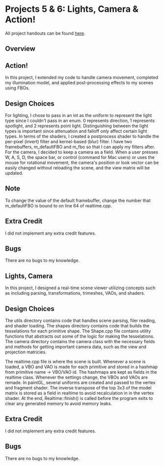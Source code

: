 # Projects 5 & 6: Lights, Camera & Action!

All project handouts can be found [here](https://cs1230.graphics/projects).

## Overview

## Action!
In this project, I extended my code to handle camera movement, completed my illumination model, 
and applied post-processing effects to my scenes using FBOs.

## Design Choices
For lighting, I chose to pass in an int as the uniform to represent the light type since I couldn't pass
in an enum. 0 represents direction, 1 represents spotlight, and 2 represents point light. Distinguishing
between the light types is important since attenuation and falloff only affect certain light types.
In terms of the shaders, I created a postprocess shader to handle the per-pixel (invert) filter and kernel-based (blur) filter.
I have two framebuffers, m_defaultFBO and m_fbo so that I can apply my filters after.
For the camera, I decided to keep a camera as a field. When a user presses W, A, S, D, the space bar, or
control (command for Mac users) or uses the mouse for rotational movement, the camera's position or look
vector can be easily changed without reloading the scene, and the view matrix will be updated. 

## Note
To change the value of the default framebuffer, change the number that m_defaultFBO is bound 
to on line 64 of realtime.cpp.

## Extra Credit
I did not implement any extra credit features.

## Bugs
There are no bugs to my knowledge.

## Lights, Camera
In this project, I designed a real-time scene viewer utilizing concepts such as including parsing, transformations, trimeshes, VAOs, and shaders.

## Design Choices
The utils directory contains code that handles scene parsing, filer reading, and shader loading. The shapes
directory contains code that builds the tesselations for each primitive shape. The Shape.cpp file contains
utility functions that abstracts out some of the logic for making the tesselations. The camera directory contains
the camera class with the necessary fields and methods for getting important camera data, such as the view and projection matricies.

The realtime.cpp file is where the scene is built. Whenever a scene is loaded, a VBO and VAO is made for each primitive
and stored in a hashmap from primitive name -> VBO/VAO id. The hashmaps are kept as fields in the realtime class. Whenever
the settings change, the VBOs and VAOs are remade. In paintGL, several uniforms are created and passed to the vertex and fragment shader.
The inverse transpose of the top 3x3 of the model matrix is stored as a field in realtime to avoid recalculation in
in the vertex shader. At the end, Realtime::finish() is called before the program exits to clear any generated memory to avoid memory leaks.

## Extra Credit
I did not implement any extra credit features.

## Bugs
There are no bugs to my knowledge.
